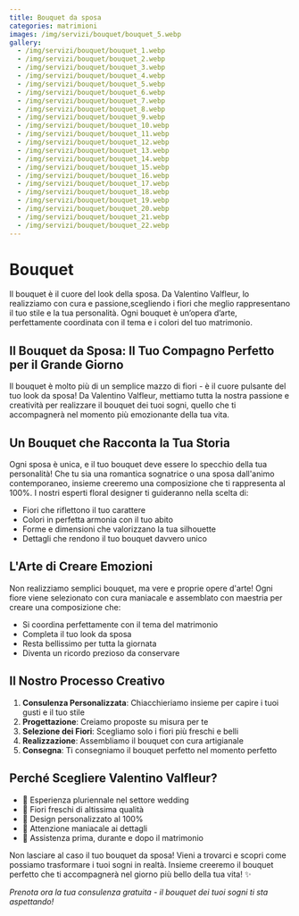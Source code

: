 ```yaml
---
title: Bouquet da sposa
categories: matrimioni
images: /img/servizi/bouquet/bouquet_5.webp
gallery:
  - /img/servizi/bouquet/bouquet_1.webp
  - /img/servizi/bouquet/bouquet_2.webp
  - /img/servizi/bouquet/bouquet_3.webp
  - /img/servizi/bouquet/bouquet_4.webp
  - /img/servizi/bouquet/bouquet_5.webp
  - /img/servizi/bouquet/bouquet_6.webp
  - /img/servizi/bouquet/bouquet_7.webp
  - /img/servizi/bouquet/bouquet_8.webp
  - /img/servizi/bouquet/bouquet_9.webp
  - /img/servizi/bouquet/bouquet_10.webp
  - /img/servizi/bouquet/bouquet_11.webp
  - /img/servizi/bouquet/bouquet_12.webp
  - /img/servizi/bouquet/bouquet_13.webp
  - /img/servizi/bouquet/bouquet_14.webp
  - /img/servizi/bouquet/bouquet_15.webp
  - /img/servizi/bouquet/bouquet_16.webp
  - /img/servizi/bouquet/bouquet_17.webp
  - /img/servizi/bouquet/bouquet_18.webp
  - /img/servizi/bouquet/bouquet_19.webp
  - /img/servizi/bouquet/bouquet_20.webp
  - /img/servizi/bouquet/bouquet_21.webp
  - /img/servizi/bouquet/bouquet_22.webp
---
```


# Bouquet

Il bouquet è il cuore del look della sposa. Da Valentino Valfleur, lo realizziamo con cura e passione,scegliendo i fiori che meglio rappresentano il tuo stile e la tua personalità. Ogni bouquet è un’opera d’arte, perfettamente coordinata con il tema e i colori del tuo matrimonio.

## Il Bouquet da Sposa: Il Tuo Compagno Perfetto per il Grande Giorno

Il bouquet è molto più di un semplice mazzo di fiori - è il cuore pulsante del tuo look da sposa! Da Valentino Valfleur, mettiamo tutta la nostra passione e creatività per realizzare il bouquet dei tuoi sogni, quello che ti accompagnerà nel momento più emozionante della tua vita.

## Un Bouquet che Racconta la Tua Storia

Ogni sposa è unica, e il tuo bouquet deve essere lo specchio della tua personalità! Che tu sia una romantica sognatrice o una sposa dall'animo contemporaneo, insieme creeremo una composizione che ti rappresenta al 100%. I nostri esperti floral designer ti guideranno nella scelta di:
- Fiori che riflettono il tuo carattere
- Colori in perfetta armonia con il tuo abito
- Forme e dimensioni che valorizzano la tua silhouette
- Dettagli che rendono il tuo bouquet davvero unico

## L'Arte di Creare Emozioni

Non realizziamo semplici bouquet, ma vere e proprie opere d'arte! Ogni fiore viene selezionato con cura maniacale e assemblato con maestria per creare una composizione che:
- Si coordina perfettamente con il tema del matrimonio
- Completa il tuo look da sposa
- Resta bellissimo per tutta la giornata
- Diventa un ricordo prezioso da conservare

## Il Nostro Processo Creativo

1. **Consulenza Personalizzata**: Chiacchieriamo insieme per capire i tuoi gusti e il tuo stile
2. **Progettazione**: Creiamo proposte su misura per te
3. **Selezione dei Fiori**: Scegliamo solo i fiori più freschi e belli
4. **Realizzazione**: Assembliamo il bouquet con cura artigianale
5. **Consegna**: Ti consegniamo il bouquet perfetto nel momento perfetto

## Perché Scegliere Valentino Valfleur?

- 💐 Esperienza pluriennale nel settore wedding
- 🌸 Fiori freschi di altissima qualità
- 🎨 Design personalizzato al 100%
- 💝 Attenzione maniacale ai dettagli
- 🤝 Assistenza prima, durante e dopo il matrimonio

Non lasciare al caso il tuo bouquet da sposa! Vieni a trovarci e scopri come possiamo trasformare i tuoi sogni in realtà. Insieme creeremo il bouquet perfetto che ti accompagnerà nel giorno più bello della tua vita! ✨

*Prenota ora la tua consulenza gratuita - il bouquet dei tuoi sogni ti sta aspettando!*
